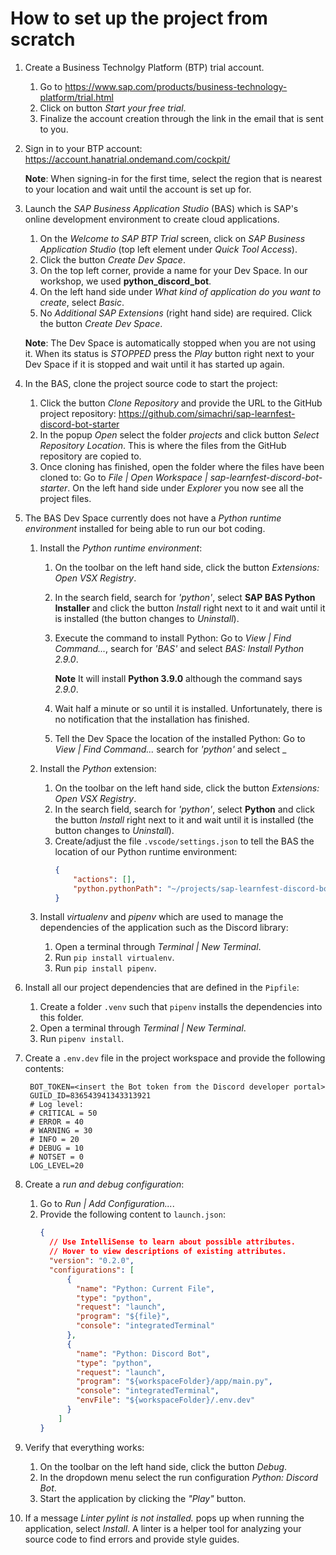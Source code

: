 # How to set up the project from scratch

  1. Create a Business Technolgy Platform (BTP) trial account. 
     1. Go to https://www.sap.com/products/business-technology-platform/trial.html
     1. Click on button _Start your free trial_.
     1. Finalize the account creation through the link in the email that is sent to 
        you.

  1. Sign in to your BTP account: https://account.hanatrial.ondemand.com/cockpit/

     __Note__: When signing-in for the first time, select the region that is nearest to your 
     location and wait until the account is set up for.

  1. Launch the _SAP Business Application Studio_ (BAS) which is SAP's online development
     environment to create cloud applications. 
     1. On the _Welcome to SAP BTP Trial_ screen, click on _SAP Business Application 
        Studio_ (top left element under _Quick Tool Access_).
     1. Click the button _Create Dev Space_.
     1. On the top left corner, provide a name for your Dev Space. In our workshop, we 
        used __python_discord_bot__.
     1. On the left hand side under _What kind of application do you want to create_, 
        select _Basic_.
     1. No _Additional SAP Extensions_ (right hand side) are required. Click the button 
        _Create Dev Space_.

     __Note__: The Dev Space is automatically stopped when you are not using it. When its
     status is _STOPPED_ press the _Play_ button right next to your Dev Space if it is 
     stopped and wait until it has started up again.

  1. In the BAS, clone the project source code to start the project:
     1. Click the button _Clone Repository_ and provide the URL to the GitHub 
        project repository: https://github.com/simachri/sap-learnfest-discord-bot-starter
     1. In the popup _Open_ select the folder _projects_ and click button _Select 
        Repository Location_. This is where the files from the GitHub repository are 
        copied to.
     1. Once cloning has finished, open the folder where the files have been cloned to: 
        Go to _File | Open Workspace | sap-learnfest-discord-bot-starter_. On the left 
        hand side under _Explorer_ you now see all the project files.

  1. The BAS Dev Space currently does not have a _Python runtime environment_ installed 
     for being able to run our bot coding.
     1. Install the _Python runtime environment_:
        1. On the toolbar on the left hand side, click the button _Extensions: Open VSX 
           Registry_.
        1. In the search field, search for _'python'_, select __SAP BAS Python 
           Installer__ and click the button _Install_ right next to it and wait until it 
           is installed (the button changes to _Uninstall_).
        1. Execute the command to install Python: Go to _View | Find Command..._, search 
           for _'BAS'_ and select _BAS: Install Python 2.9.0_.

            __Note__ It will install __Python 3.9.0__ although the command says _2.9.0_.

        1. Wait half a minute or so until it is installed. Unfortunately, there is no 
            notification that the installation has finished.
        1. Tell the Dev Space the location of the installed Python: Go to _View | Find 
            Command..._ search for _'python'_ and select _

     1. Install the _Python_ extension:
        1.  On the toolbar on the left hand side, click the button _Extensions: Open VSX 
            Registry_.
        1. In the search field, search for _'python'_, select __Python__ and click the button 
            _Install_ right next to it and wait until it is installed (the button changes to 
            _Uninstall_).
        1. Create/adjust the file `.vscode/settings.json` to tell the BAS the location of our Python runtime environment:
           ```json
           {
               "actions": [],
               "python.pythonPath": "~/projects/sap-learnfest-discord-bot-starter/.venv/bin/python"
           }
           ```

     1. Install _virtualenv_ and _pipenv_ which are used to manage the dependencies of the 
        application such as the Discord library:
        1. Open a terminal through _Terminal | New Terminal_.
        1. Run `pip install virtualenv`.
        1. Run `pip install pipenv`.

  1. Install all our project dependencies that are defined in the `Pipfile`: 
     1. Create a folder `.venv` such that `pipenv` installs the dependencies into this 
        folder.
     1. Open a terminal through _Terminal | New Terminal_.
     1. Run `pipenv install`.

  1. Create a `.env.dev` file in the project workspace and provide the following 
     contents:
     ```
      BOT_TOKEN=<insert the Bot token from the Discord developer portal>
      GUILD_ID=836543941343313921
      # Log level:
      # CRITICAL = 50
      # ERROR = 40
      # WARNING = 30
      # INFO = 20
      # DEBUG = 10
      # NOTSET = 0
      LOG_LEVEL=20
     ```

  1. Create a _run and debug configuration_:
     1. Go to _Run | Add Configuration..._.
     1. Provide the following content to `launch.json`:
        ```json
        {
          // Use IntelliSense to learn about possible attributes.
          // Hover to view descriptions of existing attributes.
          "version": "0.2.0",
          "configurations": [
              {
                "name": "Python: Current File",
                "type": "python",
                "request": "launch",
                "program": "${file}",
                "console": "integratedTerminal"
              },
              {
                "name": "Python: Discord Bot",
                "type": "python",
                "request": "launch",
                "program": "${workspaceFolder}/app/main.py",
                "console": "integratedTerminal",
                "envFile": "${workspaceFolder}/.env.dev"
              }      
            ]
        }
        ```

  1. Verify that everything works:
     1. On the toolbar on the left hand side, click the button _Debug_.
     1. In the dropdown menu select the run configuration _Python: Discord Bot_.
     1. Start the application by clicking the _"Play"_ button.

  1. If a message _Linter pylint is not installed._ pops up when running the application, 
     select _Install_. A linter is a helper tool for analyzing your source code to find 
     errors and provide style guides.
